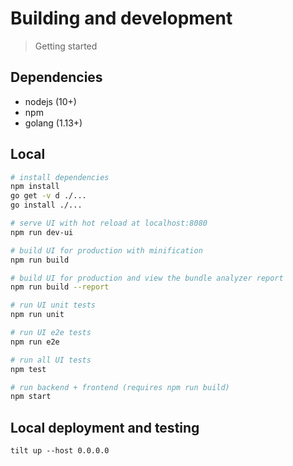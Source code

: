 # Building and development

> Getting started

## Dependencies
- nodejs (10+)
- npm
- golang (1.13+)

## Local

``` bash
# install dependencies
npm install
go get -v d ./...
go install ./...

# serve UI with hot reload at localhost:8080
npm run dev-ui

# build UI for production with minification
npm run build

# build UI for production and view the bundle analyzer report
npm run build --report

# run UI unit tests
npm run unit

# run UI e2e tests
npm run e2e

# run all UI tests
npm test

# run backend + frontend (requires npm run build)
npm start
```

## Local deployment and testing
```
tilt up --host 0.0.0.0
```
